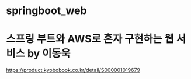 # springboot_web
# 스프링 부트와 AWS로 혼자 구현하는 웹 서비스 by 이동욱
https://product.kyobobook.co.kr/detail/S000001019679
